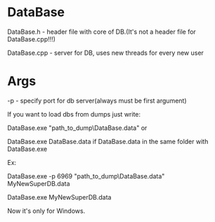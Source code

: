 # DataBase
DataBase.h - header file with core of DB.(It's not a header file for DataBase.cpp!!!)

DataBase.cpp - server for DB, uses new threads for every new user


# Args
  -p <port> - specify port for db server(always must be first argument)
  
  If you want to load dbs from dumps just write:
  
  DataBase.exe "path_to_dump\DataBase.data" or
  
  DataBase.exe DataBase.data if DataBase.data in the same folder with DataBase.exe
  
  Ex:
  
  DataBase.exe -p 6969 "path_to_dump\DataBase.data" MyNewSuperDB.data
  
  DataBase.exe MyNewSuperDB.data
  
Now it's only for Windows.
